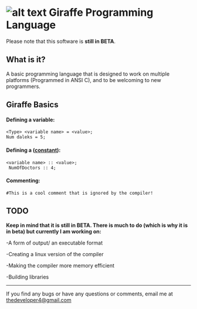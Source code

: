 # ![alt text][logo] Giraffe Programming Language

Please note that this software is **still in BETA**.

## What is it?
A basic programming language that is designed to work on multiple platforms (Programmed in ANSI C), and to be welcoming to new programmers.


## Giraffe Basics
#### Defining a variable:
 ```
 <Type> <variable name> = <value>;
 Num daleks = 5; 
 ```

#### Defining a ([constant](http://en.wikipedia.org/wiki/Constant_(programming))):
 ```
 <variable name> :: <value>;
  NumOfDoctors :: 4; 
 ```



#### Commenting:
 ```
 #This is a cool comment that is ignored by the compiler!
 ```

## TODO
**Keep in mind that it is still in __BETA__. There is much to do (which is why it is in beta) but currently I am working on:**

 -A form of output/ an executable format

 -Creating a linux version of the compiler

 -Making the compiler more memory efficient
 
 -Building libraries

---
If you find any bugs or have any questions or comments, email me at thedeveloper4@gmail.com

[logo]: https://raw.github.com/jspann/GiraffeLang/master/giraffe50.png "Giraffe Logo"
